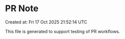 # PR Note

Created at: Fri 17 Oct 2025 21:52:14 UTC

This file is generated to support testing of PR workflows.
